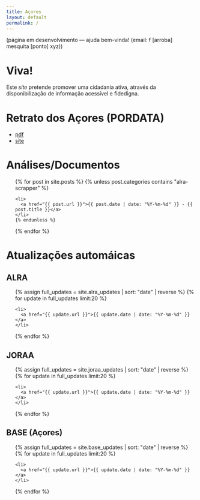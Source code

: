 ```yaml
---
title: Açores
layout: default
permalink: /
---
```

(página em desenvolvimento — ajuda bem-vinda! (email: f [arroba] mesquita [ponto] xyz))
# Viva!

Este _site_ pretende promover uma cidadania ativa, através da disponibilização de informação acessível e fidedigna.


# Retrato dos Açores (PORDATA)
* [pdf](/assets/pdf/RetratoAçores2023.pdf)
* [site](https://www.pordata.pt/retratos/2023/retrato+dos+acores-91)

# Análises/Documentos
<ul>
  {% for post in site.posts %}
    {% unless post.categories contains "alra-scrapper" %}

    <li>
      <a href="{{ post.url }}">{{ post.date | date: "%Y-%m-%d" }} - {{ post.title }}</a>
    </li>
    {% endunless %}

  {% endfor %}
</ul>

# Atualizações automáicas
## ALRA
<ul>
{% assign full_updates = site.alra_updates | sort: "date" | reverse %}
{% for update in full_updates limit:20 %}

    <li>
      <a href="{{ update.url }}">{{ update.date | date: "%Y-%m-%d" }}</a>
    </li>
  {% endfor %}
</ul>

## JORAA
<ul>
{% assign full_updates = site.joraa_updates | sort: "date" | reverse %}
{% for update in full_updates limit:20 %}

    <li>
      <a href="{{ update.url }}">{{ update.date | date: "%Y-%m-%d" }}</a>
    </li>
  {% endfor %}
</ul>

## BASE (Açores)
<ul>
{% assign full_updates = site.base_updates | sort: "date" | reverse %}
{% for update in full_updates limit:20 %}

    <li>
      <a href="{{ update.url }}">{{ update.date | date: "%Y-%m-%d" }}</a>
    </li>
  {% endfor %}
</ul>